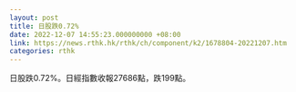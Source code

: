 ```yaml
---
layout: post
title: 日股跌0.72%
date: 2022-12-07 14:55:23.000000000 +08:00
link: https://news.rthk.hk/rthk/ch/component/k2/1678804-20221207.htm
categories: rthk
---
```


日股跌0.72%。日經指數收報27686點，跌199點。
